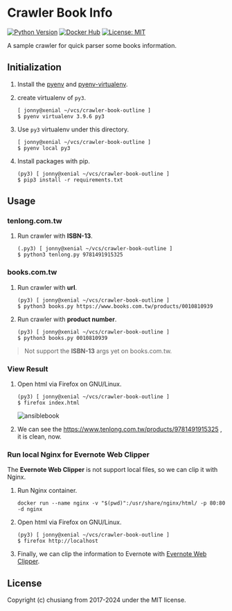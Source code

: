 # Crawler Book Info

[![Python Version](https://img.shields.io/badge/python-3.13-blue.svg)](https://hub.docker.com/r/chusiang/crawler-book-info/)
[![Docker Hub](https://img.shields.io/badge/docker-chusiang%2Fcrawler--book--info-blue.svg)](https://hub.docker.com/r/chusiang/crawler-book-info/) [![License: MIT](https://img.shields.io/badge/License-MIT-lightgrey.svg)](LICENSE)

A sample crawler for quick parser some books information.

## Initialization

1. Install the [pyenv][pyenv] and [pyenv-virtualenv][py-venv].
1. create virtualenv of `py3`.

    ``` shell
    [ jonny@xenial ~/vcs/crawler-book-outline ]
    $ pyenv virtualenv 3.9.6 py3
    ```

1. Use `py3` virtualenv under this directory.

    ``` shell
    [ jonny@xenial ~/vcs/crawler-book-outline ]
    $ pyenv local py3
    ```

1. Install packages with pip.

    ``` shell
    (py3) [ jonny@xenial ~/vcs/crawler-book-outline ]
    $ pip3 install -r requirements.txt
    ```

[pyenv]: https://github.com/pyenv/pyenv-virtualenv
[py-venv]: https://github.com/pyenv/pyenv-virtualenv

## Usage

### tenlong.com.tw

1. Run crawler with **ISBN-13**.

    ``` shell
    (.py3) [ jonny@xenial ~/vcs/crawler-book-outline ]
    $ python3 tenlong.py 9781491915325
    ```

### books.com.tw

1. Run crawler with **url**.

    ``` shell
    (py3) [ jonny@xenial ~/vcs/crawler-book-outline ]
    $ python3 books.py https://www.books.com.tw/products/0010810939
    ```

1. Run crawler with **product number**.

    ``` shell
    (py3) [ jonny@xenial ~/vcs/crawler-book-outline ]
    $ python3 books.py 0010810939
    ```

> Not support the **ISBN-13** args yet on books.com.tw.

### View Result

1. Open html via Firefox on GNU/Linux.

    ``` shell
    (py3) [ jonny@xenial ~/vcs/crawler-book-outline ]
    $ firefox index.html
    ```

    ![ansiblebook](https://cloud.githubusercontent.com/assets/219066/24584670/8ffb25f2-17a7-11e7-913a-2f570f773a66.png)

1. We can see the <https://www.tenlong.com.tw/products/9781491915325>
    , it is clean, now.

### Run local Nginx for Evernote Web Clipper

The **Evernote Web Clipper** is not support local files, so we can clip it with Nginx.

1. Run Nginx container.

    ``` shell
    docker run --name nginx -v "$(pwd)":/usr/share/nginx/html/ -p 80:80 -d nginx
    ```

1. Open html via Firefox on GNU/Linux.

    ``` shell
    (py3) [ jonny@xenial ~/vcs/crawler-book-outline ]
    $ firefox http://localhost
    ```

1. Finally, we can clip the information to Evernote with [Evernote Web Clipper](https://evernote.com/intl/zh-tw/webclipper/).

## License

Copyright (c) chusiang from 2017-2024 under the MIT license.
